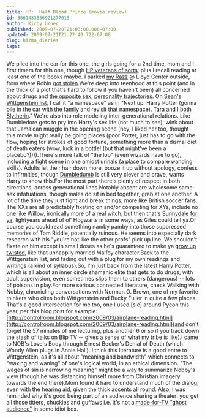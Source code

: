 ```yaml
---
title: HP:  Half Blood Prince (movie review)
id: 3661433556921277015
author: Kirby Urner
published: 2009-07-20T21:03:00.000-07:00
updated: 2009-07-21T21:22:40.722-07:00
blog: bizmo_diaries
tags: 
---
```


We piled into the car for this one, the girls going for a 2nd time, mom and I first timers for this one, though [HP veterans of sorts](http://mybizmo.blogspot.com/2005/12/harry-potter-gof-movie-review.html), plus I recall reading at least one of the books maybe.  I parked [my Razz](http://mybizmo.blogspot.com/2006/07/deq.html) @ Lloyd Center outside, from where Robin [got stolen](http://worldgame.blogspot.com/2009/07/tinkerbell-swiped.html).We're deep into teenhood at this point (and in the thick of a plot that's hard to follow if you haven't been) all concerned about drugs and [the opposite sex](http://mybizmo.blogspot.com/2008/01/gender-studies-2-of-2.html), [personality trajectories](http://mybizmo.blogspot.com/2007/08/hp-v-movie-review.html).  On [Sean's Wittgenstein list](http://worldgame.blogspot.com/2009/07/wanderers-2009715.html), I call it "a namespace" as in "Next up:  Harry Potter (gonna pile in the car with the family and revisit that namespace).  Tara and I [both Slytherin](http://mybizmo.blogspot.com/2006/03/wittgenstein-for-dummies.html)."  We're also into role modeling inter-generational relations. Like Dumbledore gets to pry into Harry's sex life (not much to see), wink about that Jamaican muggle in the opening scene (hey, I liked her too, thought this movie might really be going places (poor Potter, just has to go with the flow, hoping for strokes of good fortune, something more than a dismal diet of death eaters (wow, luck in a bottle! (but that might've been a placebo?)))).There's more talk of "the loo" (even wizards have to go), including a fight scene in one amidst urinals (a place to compare wanding skills).  Adults let their hair down more, booze it up without apology, confess to infirmities, though [Dumbledumb](http://controlroom.blogspot.com/2008/05/prince-caspian-movie-review.html) is still very clever and brave, wants Harry to know this.For the most part there's plenty of respect in both directions, across generational lines.Notably absent are wholesome same-sex infatuations, though males do sit in bed together, grab at one another.  A lot of the time they just fight and break things, more like British soccer fans. The XXs are all predictably fixating on and/or competing for XYs, include no one like Willow, ironically more of a real witch, but then [that's Sunnydale for ya](http://worldgame.blogspot.com/2005/12/more-tv-talk.html), lightyears ahead of ol' Hogwarts in some ways, as Giles could tell ya.Of course you could read something namby pamby into those suppressed memories of Tom Riddle, potentially ruinous.  He seems into especially dark research with his "you're not like the other profs" pick up line.  We shouldn't fixate on him except in small doses as he's guaranteed to make ya [grow up twisted](http://worldgame.blogspot.com/2004/12/team-america-world-police-movie-review_04.html), like that unhappily married Malfoy character.Back to the Wittgenstein list, and fading out with a plug for my own readings and writings (a kind of syllabus):So, I'm just back from the latest Harry Potter, which is all about an inner circle shamanic elite that gets to do drugs, with adult supervision, even sometimes slips them to others (dangerous) -- lots of poisons in play.For more serious connected literature, check Walking with Nobby, chronicling conversations with Norman O. Brown, one of my favorite thinkers who cites both Wittgenstein and Bucky Fuller in quite a few places.  That's a good intersection for me too, one I used [sic] around Pycon this year, per this blog post for example:[http://controlroom.blogspot.com/2009/03/airplane-reading.html](http://controlroom.blogspot.com/2009/03/airplane-reading.html)(and don't forget the 57 minutes of me lecturing, plus another 6 or so if you track down the stash of talks on Blip TV -- gives a sense of what my tribe is like).I came to NOB's Love's Body through Ernest Becker's Denial of Death (which Woody Allen plugs in Annie Hall).  I think this literature is a good entre to Wittgenstein, as it's all about "meaning and bandwidth" which connects to "waxing and waning" of one's logical world, in an ethical dimension.  "The wages of sin is narrowing meaning" might be a way to summarize Nobby's view (though he was distancing himself more from Christian imagery towards the end there).Mom found it hard to understand much of the dialog, even with the hearing aid, given the thick accents all round.  Also, I was reminded why it's good being part of an audience sharing a theater:  you get all those titters, chuckles and guffaws i.e. it's not a [made-for-TV "ghost audience"](http://mybizmo.blogspot.com/2007/04/about-earthala-tv.html) in some idiot box.